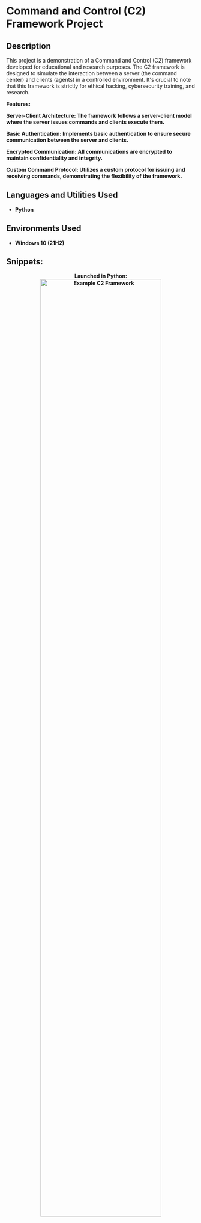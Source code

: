 <h1>Command and Control (C2) Framework Project</h1>



<h2>Description</h2>
This project is a demonstration of a Command and Control (C2) framework developed for educational and research purposes. The C2 framework is designed to simulate the interaction between a server (the command center) and clients (agents) in a controlled environment. It's crucial to note that this framework is strictly for ethical hacking, cybersecurity training, and research.</b> 





<b>Features:

Server-Client Architecture: The framework follows a server-client model where the server issues commands and clients execute them.

Basic Authentication: Implements basic authentication to ensure secure communication between the server and clients.

Encrypted Communication: All communications are encrypted to maintain confidentiality and integrity.

Custom Command Protocol: Utilizes a custom protocol for issuing and receiving commands, demonstrating the flexibility of the framework.
<br />


<h2>Languages and Utilities Used</h2>

- <b>Python</b> 


<h2>Environments Used </h2>

- <b>Windows 10</b> (21H2)

<h2>Snippets:</h2>

<p align="center">
Launched in Python: <br/>
<img src="https://i.imgur.com/CF7ykhe.png" height="80%" width="80%" alt="Example C2 Framework"/>

</p>

<!--
 ```diff
- text in red
+ text in green
! text in orange
# text in gray
@@ text in purple (and bold)@@
```
--!>
